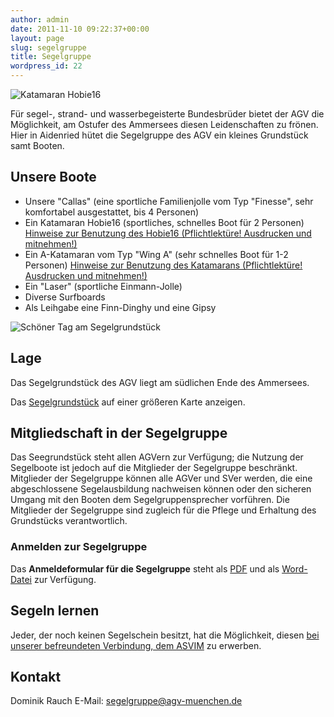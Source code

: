 ```yaml
---
author: admin
date: 2011-11-10 09:22:37+00:00
layout: page
slug: segelgruppe
title: Segelgruppe
wordpress_id: 22
---
```


![Katamaran Hobie16](/wp-content/uploads/2011/11/segelgruppe_hobie14.jpg)

Für segel-, strand- und wasserbegeisterte Bundesbrüder bietet der AGV die Möglichkeit, am Ostufer des Ammersees diesen Leidenschaften zu frönen.
Hier in Aidenried hütet die Segelgruppe des AGV ein kleines Grundstück samt Booten.

## Unsere Boote
* Unsere "Callas" (eine sportliche Familienjolle vom Typ "Finesse", sehr komfortabel ausgestattet, bis 4 Personen)
* Ein Katamaran Hobie16 (sportliches, schnelles Boot für 2 Personen)
  [Hinweise zur Benutzung des Hobie16 (Pflichtlektüre! Ausdrucken und mitnehmen!)](/wp-content/uploads/2011/11/Segelgruppe-Hobie-Anleitung.pdf)
* Ein A-Katamaran vom Typ "Wing A" (sehr schnelles Boot für 1-2 Personen)
  [Hinweise zur Benutzung des Katamarans (Pflichtlektüre! Ausdrucken und mitnehmen!)](/wp-content/uploads/2011/11/Segelgruppe-Kat-Anleitung.pdf)
* Ein "Laser" (sportliche Einmann-Jolle)
* Diverse Surfboards
* Als Leihgabe eine Finn-Dinghy und eine Gipsy

![Schöner Tag am Segelgrundstück](/wp-content/uploads/2011/11/segelgruppe_strand41.jpg)

## Lage

Das Segelgrundstück des AGV liegt am südlichen Ende des Ammersees.

Das [Segelgrundstück](https://maps.google.de/maps/ms?ie=UTF8&hl=de&t=m&msa=0&msid=204563708497990773289.000486547096c50dca31b&source=embed&ll=48.004625,11.126404&spn=0.160795,0.291824&z=11) auf einer größeren Karte anzeigen.

## Mitgliedschaft in der Segelgruppe

Das Seegrundstück steht allen AGVern zur Verfügung; die Nutzung der Segelboote ist jedoch auf die Mitglieder der Segelgruppe beschränkt.
Mitglieder der Segelgruppe können alle AGVer und SVer werden, die eine abgeschlossene Segelausbildung nachweisen können oder den sicheren Umgang mit den Booten dem Segelgruppensprecher vorführen.
Die Mitglieder der Segelgruppe sind zugleich für die Pflege und Erhaltung des Grundstücks verantwortlich.

### Anmelden zur Segelgruppe

Das **Anmeldeformular für die Segelgruppe** steht als [PDF](/wp-content/uploads/2011/11/Segelgruppe-Antrag.pdf) und als [Word-Datei](/wp-content/uploads/2011/11/Segelgruppe-Antrag.doc) zur Verfügung.

## Segeln lernen

Jeder, der noch keinen Segelschein besitzt, hat die Möglichkeit, diesen [bei unserer befreundeten Verbindung, dem ASVIM](http://www.asvim.de/) zu erwerben.

## Kontakt

Dominik Rauch
E-Mail: [segelgruppe@agv-muenchen.de](mailto:segelgruppe@agv-muenchen.de)
